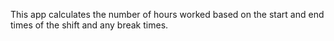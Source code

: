 
This app calculates the number of hours worked based on the start and end times of the shift and any break times.

